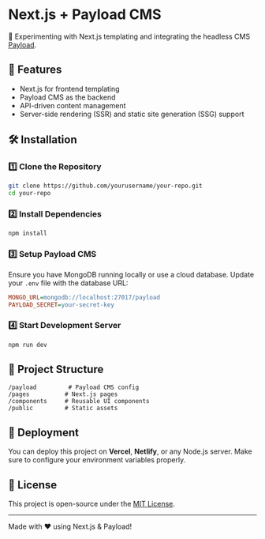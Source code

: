 # Next.js + Payload CMS

🚀 Experimenting with Next.js templating and integrating the headless CMS [Payload](https://payloadcms.com/).

## 📌 Features
- Next.js for frontend templating  
- Payload CMS as the backend  
- API-driven content management  
- Server-side rendering (SSR) and static site generation (SSG) support  

## 🛠 Installation  

### 1️⃣ Clone the Repository  
```bash
git clone https://github.com/yourusername/your-repo.git
cd your-repo
```

### 2️⃣ Install Dependencies  
```bash
npm install
```

### 3️⃣ Setup Payload CMS  
Ensure you have MongoDB running locally or use a cloud database. Update your `.env` file with the database URL:  

```ini
MONGO_URL=mongodb://localhost:27017/payload
PAYLOAD_SECRET=your-secret-key
```

### 4️⃣ Start Development Server  
```bash
npm run dev
```

## 📂 Project Structure  
```
/payload         # Payload CMS config
/pages          # Next.js pages
/components     # Reusable UI components
/public         # Static assets
```

## 🚀 Deployment  
You can deploy this project on **Vercel**, **Netlify**, or any Node.js server. Make sure to configure your environment variables properly.

## 📜 License  
This project is open-source under the [MIT License](LICENSE).  

---

Made with ❤️ using Next.js & Payload!


